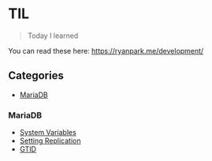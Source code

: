 # TIL

> Today I learned

You can read these here: https://ryanpark.me/development/

## Categories

- [MariaDB](#mariadb)


### MariaDB
- [System Variables](MariaDB/2017-10-23-mariadb-system-variables.md)
- [Setting Replication](MariaDB/2017-10-30-mariadb-setting-replication.md)
- [GTID](MariaDB/2017-11-01-mariadb-gtid.md)